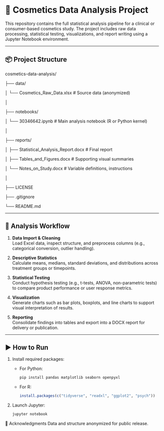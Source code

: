 # 💄 Cosmetics Data Analysis Project

This repository contains the full statistical analysis pipeline for a clinical or consumer-based cosmetics study. The project includes raw data processing, statistical testing, visualizations, and report writing using a Jupyter Notebook environment.

---

## 📦 Project Structure

cosmetics-data-analysis/

├── data/

│ └── Cosmetics_Raw_Data.xlsx # Source data (anonymized)

│

├── notebooks/

│ └── 30346642.ipynb # Main analysis notebook (R or Python kernel)

│

├── reports/

│ ├── Statistical_Analysis_Report.docx # Final report

│ ├── Tables_and_Figures.docx # Supporting visual summaries

│ └── Notes_on_Study.docx # Variable definitions, instructions

│

├── LICENSE

├── .gitignore

└── README.md


---

## 🧪 Analysis Workflow

1. **Data Import & Cleaning**  
   Load Excel data, inspect structure, and preprocess columns (e.g., categorical conversion, outlier handling).

2. **Descriptive Statistics**  
   Calculate means, medians, standard deviations, and distributions across treatment groups or timepoints.

3. **Statistical Testing**  
   Conduct hypothesis testing (e.g., t-tests, ANOVA, non-parametric tests) to compare product performance or user response metrics.

4. **Visualization**  
   Generate charts such as bar plots, boxplots, and line charts to support visual interpretation of results.

5. **Reporting**  
   Consolidate findings into tables and export into a DOCX report for delivery or publication.

---

## ▶️ How to Run

1. Install required packages:
   - For Python:
     ```bash
     pip install pandas matplotlib seaborn openpyxl
     ```
   - For R:
     ```r
     install.packages(c("tidyverse", "readxl", "ggplot2", "psych"))
     ```

2. Launch Jupyter:
   ```bash
   jupyter notebook

🙌 Acknowledgments
Data and structure anonymized for public release.
